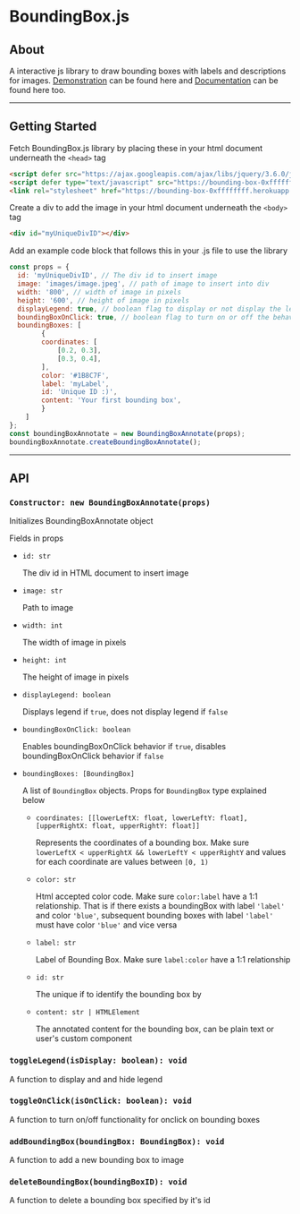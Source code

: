 # BoundingBox.js

## About
A interactive js library to draw bounding boxes with labels and descriptions for images. [Demonstration](https://bounding-box-0xffffffff.herokuapp.com/) can be found here and [Documentation](https://bounding-box-0xffffffff.herokuapp.com/documentation.html) can be found here too.

---

## Getting Started 
Fetch BoundingBox.js library by placing these in your html document underneath the `<head>` tag

```html
<script defer src="https://ajax.googleapis.com/ajax/libs/jquery/3.6.0/jquery.min.js"></script>
<script defer type="text/javascript" src="https://bounding-box-0xffffffff.herokuapp.com/boundingbox.js"></script>
<link rel="stylesheet" href="https://bounding-box-0xffffffff.herokuapp.com/boundingbox.css"/>
```

Create a div to add the image in your html document underneath the `<body>` tag
```html
<div id="myUniqueDivID"></div>
```

Add an example code block that follows this in your .js file to use the library
```javascript
const props = {
  id: 'myUniqueDivID', // The div id to insert image 
  image: 'images/image.jpeg', // path of image to insert into div
  width: '800', // width of image in pixels
  height: '600', // height of image in pixels
  displayLegend: true, // boolean flag to display or not display the legend
  boundingBoxOnClick: true, // boolean flag to turn on or off the behavior when clicking on 
  boundingBoxes: [
        {
        coordinates: [
            [0.2, 0.3],
            [0.3, 0.4],
        ],
        color: '#1B8C7F',
        label: 'myLabel',
        id: 'Unique ID :)',
        content: 'Your first bounding box',
        }
    ]
};
const boundingBoxAnnotate = new BoundingBoxAnnotate(props);
boundingBoxAnnotate.createBoundingBoxAnnotate();
```


---
## API

### `Constructor: new BoundingBoxAnnotate(props)`

Initializes BoundingBoxAnnotate object

Fields in props

- `id: str` 

    The div id in HTML document to insert image  
- `image: str`

    Path to image 
- `width: int`

    The width of image in pixels
- `height: int`

    The height of image in pixels
- `displayLegend: boolean`

    Displays legend if `true`, does not display legend if `false`

- `boundingBoxOnClick: boolean`

    Enables boundingBoxOnClick behavior if `true`, disables boundingBoxOnClick behavior if `false`
- `boundingBoxes: [BoundingBox]`

    A list of `BoundingBox` objects. Props for `BoundingBox` type explained below
    - `coordinates: [[lowerLeftX: float, lowerLeftY: float], [upperRightX: float, upperRightY: float]]`
        
        Represents the coordinates of a bounding box. Make sure `lowerLeftX < upperRightX && lowerLeftY < upperRightY` and values for each coordinate are values between `[0, 1)`
    - `color: str`
        
        Html accepted color code. Make sure `color:label` have a 1:1 relationship. That is if there exists a boundingBox with label `'label'` and color `'blue'`, subsequent bounding boxes with label `'label'` must have color `'blue'` and vice versa
    - `label: str`

        Label of Bounding Box. Make sure `label:color` have a 1:1 relationship
    - `id: str`

        The unique if to identify the bounding box by
    - `content: str | HTMLElement`

        The annotated content for the bounding box, can be plain text or user's custom component

### `toggleLegend(isDisplay: boolean): void`
A function to display and and hide legend

### `toggleOnClick(isOnClick: boolean): void`
A function to turn on/off functionality for onclick on bounding boxes

### `addBoundingBox(boundingBox: BoundingBox): void`
A function to add a new bounding box to image

### `deleteBoundingBox(boundingBoxID): void`
A function to delete a bounding box specified by it's id
